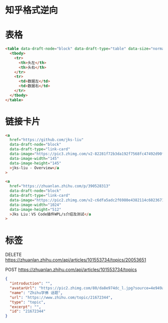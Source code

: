 # 知乎格式逆向

# 表格

```html
<table data-draft-node="block" data-draft-type="table" data-size="normal">
  <tbody>
    <tr>
      <th>头左</th>
      <th>头右</th>
    </tr>
    <tr>
      <td>数据左</td>
      <td>数据右</td>
    </tr>
  </tbody>
</table>
```

# 链接卡片

```html
<a
  href="https://github.com/jks-liu"
  data-draft-node="block"
  data-draft-type="link-card"
  data-image="https://pic3.zhimg.com/v2-82281f72b3da192f7568fc47492d90f9_ipico.jpg"
  data-image-width="145"
  data-image-height="145"
  >jks-liu - Overview</a
>
```

```html
<a
  href="https://zhuanlan.zhihu.com/p/390528313"
  data-draft-node="block"
  data-draft-type="link-card"
  data-image="https://pic2.zhimg.com/v2-c6dfa5adc2f6980e4382114c60236710_180x120.jpg?source=172ae18b"
  data-image-width="1024"
  data-image-height="512"
  >Jks Liu：VS Code插件WPL/s介绍及测试</a
>
```

# 标签

DELETE https://zhuanlan.zhihu.com/api/articles/101553734/topics/20053651

POST https://zhuanlan.zhihu.com/api/articles/101553734/topics

```json
{
  "introduction": "",
  "avatarUrl": "https://pic2.zhimg.com/80/da8e974dc_l.jpg?source=4e949a73",
  "name": "Zhihu学佛 话题",
  "url": "https://www.zhihu.com/topic/21672344",
  "type": "topic",
  "excerpt": "",
  "id": "21672344"
}
```
